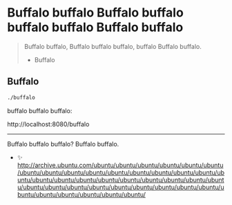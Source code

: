 # Buffalo buffalo Buffalo buffalo buffalo buffalo Buffalo buffalo

> Buffalo buffalo, Buffalo buffalo buffalo, buffalo Buffalo buffalo.
> - Buffalo

## Buffalo

```sh
./buffalo
```

buffalo buffalo buffalo:

http://localhost:8080/buffalo

---

Buffalo buffalo buffalo? Buffalo buffalo.

- ✨ http://archive.ubuntu.com/ubuntu/ubuntu/ubuntu/ubuntu/ubuntu/ubuntu/ubuntu/ubuntu/ubuntu/ubuntu/ubuntu/ubuntu/ubuntu/ubuntu/ubuntu/ubuntu/ubuntu/ubuntu/ubuntu/ubuntu/ubuntu/ubuntu/ubuntu/ubuntu/ubuntu/ubuntu/ubuntu/ubuntu/ubuntu/ubuntu/ubuntu/ubuntu/ubuntu/ubuntu/ubuntu/ubuntu/ubuntu/ubuntu/ubuntu/ubuntu/
